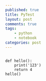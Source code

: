 ```yaml
---
published: true
title: PyTest
layout: post
comments: true
tags:
    - python
    - notebook
categories: post
--- 
```

<link rel="stylesheet" type="text/css" href="https://storage.googleapis.com/app.klipse.tech/css/codemirror.css">

<script>
    window.klipse_settings = {
        selector_eval_python_client: '.language-klipse-python', // css selector for the html elements you want to klipsify
    };
</script>
<script src="https://storage.googleapis.com/app.klipse.tech/plugin_prod/js/klipse_plugin.min.js"></script>


<pre><code class="language-klipse-python">
def hello():
    print('123')
    return 4
hello()
</code></pre>
